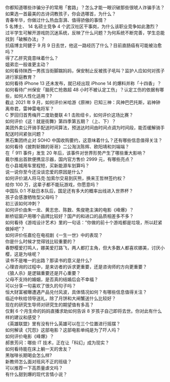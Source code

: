 你都知道哪些诈骗分子的常用「套路」？怎么才能一眼识破那些很唬人诈骗手法？  
如果选一首最美的古诗词教孩子，你会选哪首，为什么？  
青春年华，你做过什么热血澎湃、值得骄傲的事情？  
5 名博士、 14 名硕士竞争 4 个武汉社区干事岗，为什么该职业竞争如此激烈？  
过半学生可解开游戏防沉迷系统，反映了什么问题？为何系统不断完善，学生总能找到「破解办法」？  
抗癌博主阿健于 9 月 9 日去世，他这一路经历了什么？目前直肠癌有可能被治愈吗？  
得了乙肝究竟意味着什么？  
姐弟恋一般谁更主动？  
如何看待陕西一男孩当街脚踹妈妈，保安制止反被孩子吼叫？监护人应如何对孩子进行家庭教育？  
如何看待 iPhone 13 还未发布，就已经出现 iPhone 14 的爆料并称「十四香」？  
如何看待广州保安「脑死亡抢救超 48 小时不被认定工伤」？认定工伤的依据有哪些，如何人性化适用？?  
截止 2021 年 9 月，如何评价米哈游《原神》已知三神：风神巴巴托斯，岩神钟离帝君，雷神雷电将军？  
C 罗回归首秀梅开二度助曼联 4:1 击败纽卡，如何评价这场比赛？  
如何评价《这！就是街舞》第四季第五期？（上、下）？  
美团外卖公开骑手配送时间算法，预送达时间由时间点调为时间段，能否缓解骑手配送时间紧张问题？  
黑石集团终止对 SOHO 中国收购要约，这意味着什么？还有哪些信息值得关注？  
如何看待《披荆斩棘的哥哥》二公淘汰陈辉、欧阳靖和刘端端？  
在「 911 事件」发生 20 年后，该事件对世界形势产生了哪些重大影响？  
戴尔推出首款便携显示器，国内官方售价 2999 元，有哪些亮点？  
在小县城用车里程短，买新能源车划算吗？  
说一说你至今还没谈恋爱的原因是什么?  
如何评价湖人将马克·加索尔交易到灰熊，换来王哲林签约权？  
给你 100 万，这辈子都不能玩游戏，你愿意吗？  
中国队 0:1 不敌日本队后，国足还有多大的概率出线进入世界杯？  
孩子会感激牺牲型父母吗？  
初三该如何冲刺？  
如何评价由朱一龙、黄志忠、陈数、焦俊艳主演的电影《峰爆》？  
断桥铝窗户用哪个品牌比较好？国产的和进口的品质相差多不多？  
如何看待《游戏设计艺术》里的一句话：”你做的前十个游戏都是垃圾，所以赶紧做掉吧”？  
如何评价任嘉伦在电视剧《一生一世》中的表现？  
你是什么时候才觉得钱比较重要的？  
春野樱爱打鸣人，娜美爱打路飞，两人都打主角，但大多数人都喜欢娜美，讨厌小樱，这是为啥呢？  
读书不是唯一的出路？那读书的意义是什么?  
心理咨询的过程中，是来访者的诉求更重要，还是咨询师的方向更重要？  
《狼人杀》是逻辑重要还是开心重要？  
父母不支持的婚姻，是否真的结婚后会不幸福？  
可以分享一句喜欢了很久的句子吗？  
恒大财富被曝遭遇产品兑付风波，具体情况如何？有哪些信息值得关注？  
临近中秋给领导送礼，除了月饼和大闸蟹送什么比较好？  
现在的研究生导师对研究生的期望值有多高？  
仅剩 6 个月生命的妈妈直播求助如何告诉 8 岁孩子自己即将去世。你对此有什么样的建议和感受？  
《英雄联盟》里有没有什么英雄可以在三个位置进行摇摆？  
如何解读《咒怨》这部电影？这部电影单纯是为了吓人吗？  
如何评价电影《峰爆》？  
郝景芳问：哪些 IT 技术，正在让「科幻」成为现实？  
如何看待能在床上躺一天的舍友？  
黑咖啡长期喝会怎么样?  
新教师怎么面对班风不正的班级？  
可以推荐一下高质量虐文吗？  
有什么甜到爆的现代言情小说？  
